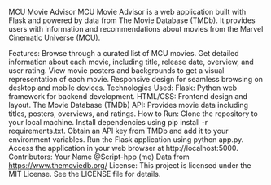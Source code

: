 MCU Movie Advisor
MCU Movie Advisor is a web application built with Flask and powered by data from The Movie Database (TMDb). It provides users with information and recommendations about movies from the Marvel Cinematic Universe (MCU).

Features:
Browse through a curated list of MCU movies.
Get detailed information about each movie, including title, release date, overview, and user rating.
View movie posters and backgrounds to get a visual representation of each movie.
Responsive design for seamless browsing on desktop and mobile devices.
Technologies Used:
Flask: Python web framework for backend development.
HTML/CSS: Frontend design and layout.
The Movie Database (TMDb) API: Provides movie data including titles, posters, overviews, and ratings.
How to Run:
Clone the repository to your local machine.
Install dependencies using pip install -r requirements.txt.
Obtain an API key from TMDb and add it to your environment variables.
Run the Flask application using python app.py.
Access the application in your web browser at http://localhost:5000.
Contributors:
Your Name
@Script-hpp (me)
Data from https://www.themoviedb.org/
License:
This project is licensed under the MIT License. See the LICENSE file for details.
